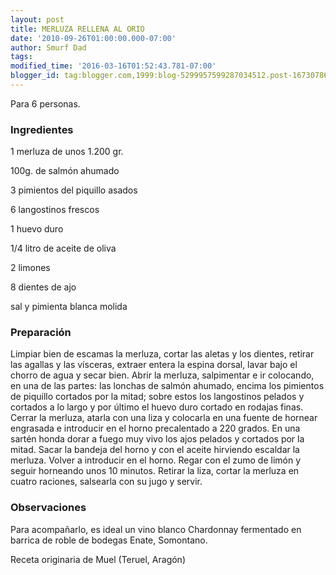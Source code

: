 ```yaml
---
layout: post
title: MERLUZA RELLENA AL ORIO
date: '2010-09-26T01:00:00.000-07:00'
author: Smurf Dad
tags: 
modified_time: '2016-03-16T01:52:43.781-07:00'
blogger_id: tag:blogger.com,1999:blog-5299957599287034512.post-1673078678782793102
---
```


Para 6 personas.

<h3>Ingredientes</h3>

1 merluza de unos 1.200 gr.

100g. de salmón ahumado

3 pimientos del piquillo asados

6 langostinos frescos

1 huevo duro

1/4 litro de aceite de oliva

2 limones

8 dientes de ajo

sal y pimienta blanca molida

<h3>Preparación</h3>

Limpiar bien de escamas la merluza, cortar las aletas y los dientes, retirar las agallas y las vísceras, extraer entera la espina dorsal, lavar bajo el chorro de agua y secar bien. Abrir la merluza, salpimentar e ir colocando, en una de las partes: las lonchas de salmón ahumado, encima los pimientos de piquillo cortados por la mitad; sobre estos los langostinos pelados y cortados a lo largo y por último el huevo duro cortado en rodajas finas. Cerrar la merluza, atarla con una liza y colocarla en una fuente de hornear engrasada e introducir en el horno precalentado a 220 grados. En una sartén honda dorar a fuego muy vivo los ajos pelados y cortados por la mitad. Sacar la bandeja del horno y con el aceite hirviendo escaldar la merluza. Volver a introducir en el horno. Regar con el zumo de limón y seguir horneando unos 10 minutos. Retirar la liza, cortar la merluza en cuatro raciones, salsearla con su jugo y servir.

<h3>Observaciones</h3>

Para acompañarlo, es ideal un vino blanco Chardonnay fermentado en barrica de roble de bodegas Enate, Somontano.

Receta originaria de Muel (Teruel, Aragón)

